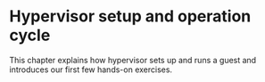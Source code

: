 # Hypervisor setup and operation cycle
This chapter explains how hypervisor sets up and runs a guest and introduces our first few hands-on exercises.
